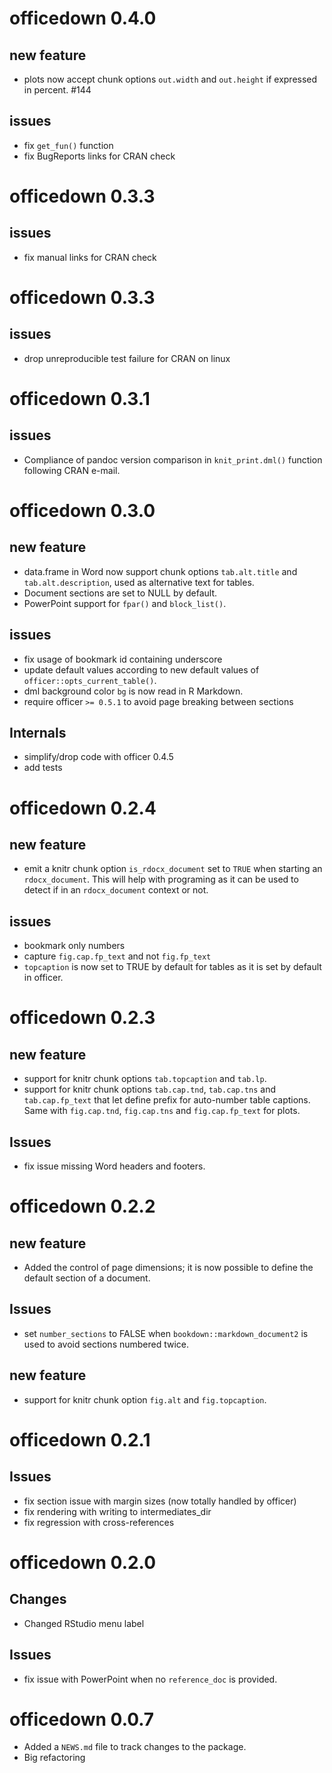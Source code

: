 # officedown 0.4.0

## new feature

- plots now accept chunk options `out.width` and `out.height`
if expressed in percent. #144

## issues

- fix `get_fun()` function
- fix BugReports links for CRAN check

# officedown 0.3.3

## issues

- fix manual links for CRAN check

# officedown 0.3.3

## issues

- drop unreproducible test failure for CRAN on linux 

# officedown 0.3.1

## issues

- Compliance of pandoc version comparison in `knit_print.dml()` function 
following CRAN e-mail.

# officedown 0.3.0

## new feature

- data.frame in Word now support chunk options `tab.alt.title` 
and `tab.alt.description`, used as alternative text for tables.
- Document sections are set to NULL by default.
- PowerPoint support for `fpar()` and `block_list()`.

## issues

- fix usage of bookmark id containing underscore
- update default values according to new default values of 
`officer::opts_current_table()`.
- dml background color `bg` is now read in R Markdown.
- require officer `>= 0.5.1` to avoid page breaking between sections

## Internals

- simplify/drop code with officer 0.4.5
- add tests

# officedown 0.2.4

## new feature

* emit a knitr chunk option `is_rdocx_document` set to `TRUE` when starting 
an `rdocx_document`. This will help with programing as it can be used to 
detect if in an `rdocx_document` context or not.

## issues

* bookmark only numbers
* capture `fig.cap.fp_text` and not `fig.fp_text`
* `topcaption` is now set to TRUE by default for tables as it is 
set by default in officer.


# officedown 0.2.3

## new feature

* support for knitr chunk options `tab.topcaption` and `tab.lp`.
* support for knitr chunk options `tab.cap.tnd`, `tab.cap.tns` and `tab.cap.fp_text` 
that let define prefix for auto-number table captions. Same with 
`fig.cap.tnd`, `fig.cap.tns` and `fig.cap.fp_text` for plots.

## Issues

* fix issue missing Word headers and footers.

# officedown 0.2.2

## new feature

* Added the control of page dimensions; it is now possible to define the default 
section of a document. 

## Issues

* set `number_sections` to FALSE when `bookdown::markdown_document2` is 
used to avoid sections numbered twice.

## new feature

* support for knitr chunk option `fig.alt` and `fig.topcaption`.

# officedown 0.2.1

## Issues

* fix section issue with margin sizes (now totally handled by officer)
* fix rendering with writing to intermediates_dir
* fix regression with cross-references

# officedown 0.2.0

## Changes 

* Changed RStudio menu label 

## Issues

* fix issue with PowerPoint when no `reference_doc` is provided.

# officedown 0.0.7

* Added a `NEWS.md` file to track changes to the package.
* Big refactoring


